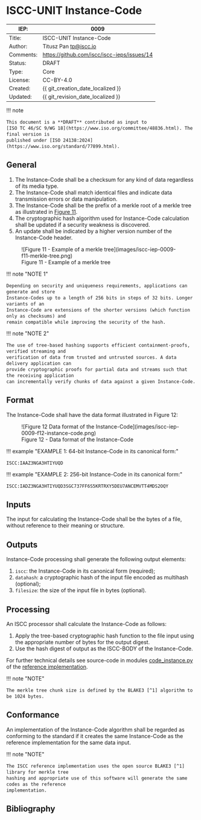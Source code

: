 # ISCC-UNIT Instance-Code

| IEP:      | 0009                                        |
|-----------|---------------------------------------------|
| Title:    | ISCC-UNIT Instance-Code                     |
| Author:   | Titusz Pan <tp@iscc.io>                     |
| Comments: | https://github.com/iscc/iscc-ieps/issues/14 |
| Status:   | DRAFT                                       |
| Type:     | Core                                        |
| License:  | CC-BY-4.0                                   |
| Created:  | {{ git_creation_date_localized }}           |
| Updated:  | {{ git_revision_date_localized }}           |

!!! note

    This document is a **DRAFT** contributed as input to 
    [ISO TC 46/SC 9/WG 18](https://www.iso.org/committee/48836.html). The final version is 
    published under [ISO 24138:2024](https://www.iso.org/standard/77899.html).

## General

1. The Instance-Code shall be a checksum for any kind of data regardless of its media type.
2. The Instance-Code shall match identical files and indicate data transmission errors or data manipulation.
3. The Instance-Code shall be the prefix of a merkle root of a merkle tree as illustrated in [Figure 11](#fig-merkle-tree).
4. The cryptographic hash algorithm used for Instance-Code calculation shall be updated if a security weakness is discovered.
5. An update shall be indicated by a higher version number of the Instance-Code header.


<figure markdown id="fig-merkle-tree">
  ![Figure 11 - Example of a merkle tree](images/iscc-iep-0009-f11-merkle-tree.png)
  <figcaption>Figure 11 - Example of a merkle tree</figcaption>
</figure>

!!! note "NOTE 1"

    Depending on security and uniqueness requirements, applications can generate and store 
    Instance-Codes up to a length of 256 bits in steps of 32 bits. Longer variants of an 
    Instance-Code are extensions of the shorter versions (which function only as checksums) and 
    remain compatible while improving the security of the hash.

!!! note "NOTE 2"

    The use of tree-based hashing supports efficient containment-proofs, verified streaming and 
    verification of data from trusted and untrusted sources. A data delivery application can 
    provide cryptographic proofs for partial data and streams such that the receiving application 
    can incrementally verify chunks of data against a given Instance-Code.

## Format

The Instance-Code shall have the data format illustrated in Figure 12:

<figure markdown>
  ![Figure 12 Data format of the Instance-Code](images/iscc-iep-0009-f12-instance-code.png)
  <figcaption>Figure 12 - Data format of the Instance-Code</figcaption>
</figure>

!!! example "EXAMPLE 1: 64-bit Instance-Code in its canonical form:"

    ISCC:IAAZ3NGA3HTIYUQD

!!! example "EXAMPLE 2: 256-bit Instance-Code in its canonical form:"

    ISCC:IADZ3NGA3HTIYUQD3SGC737FF6S5KRTRXY5DEU7ANCEMVTT4MDS2OQY

## Inputs

The input for calculating the Instance-Code shall be the bytes of a file, without reference to 
their meaning or structure.

## Outputs

Instance-Code processing shall generate the following output elements:

1. `iscc`: the Instance-Code in its canonical form (required);
2. `datahash`: a cryptographic hash of the input file encoded as multihash (optional);
3. `filesize`: the size of the input file in bytes (optional).

## Processing

An ISCC processor shall calculate the Instance-Code as follows:

1. Apply the tree-based cryptographic hash function to the file input using the appropriate number of bytes for the output digest.
2. Use the hash digest of output as the ISCC-BODY of the Instance-Code.

For further technical details see source-code in modules 
[code_instance.py](https://github.com/iscc/iscc-core/blob/main/iscc_core/code_instance.py) of the 
[reference implementation](https://github.com/iscc/iscc-core).

!!! note "NOTE"

    The merkle tree chunk size is defined by the BLAKE3 [^1] algorithm to be 1024 bytes.

## Conformance

An implementation of the Instance-Code algorithm shall be regarded as conforming to the standard 
if it creates the same Instance-Code as the reference implementation for the same data input.

!!! note "NOTE"

    The ISCC reference implementation uses the open source BLAKE3 [^1] library for merkle tree 
    hashing and appropriate use of this software will generate the same codes as the reference 
    implementation.

## Bibliography

[^1]: O’Connor, J., Aumasson, J.P., Neves, S., Wilcox-O’Hearn, Z., *BLAKE3: one function, fast everywhere.* 
Version 20211102173700, accessed July 2022. 
Available at https://github.com/BLAKE3-team/BLAKE3-specs/blob/master/blake3.pdf


